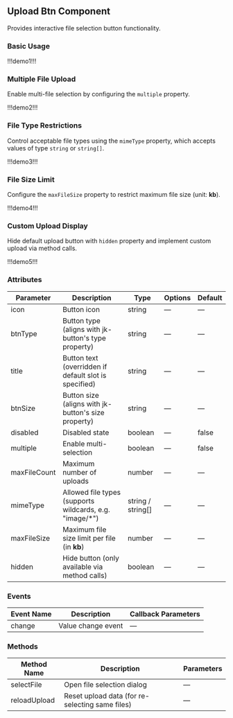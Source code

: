 ## Upload Btn Component  

Provides interactive file selection button functionality.

### Basic Usage

!!!demo1!!!

### Multiple File Upload  

Enable multi-file selection by configuring the `multiple` property.

!!!demo2!!!

### File Type Restrictions  

Control acceptable file types using the `mimeType` property, which accepts values of type `string` or `string[]`.

!!!demo3!!!

### File Size Limit  

Configure the `maxFileSize` property to restrict maximum file size (unit: **kb**).

!!!demo4!!!

### Custom Upload Display  

Hide default upload button with `hidden` property and implement custom upload via method calls.

!!!demo5!!!

### Attributes  

| Parameter    | Description                                             | Type               | Options | Default |
|-------------|--------------------------------------------------------|--------------------|---------|---------|
| icon        | Button icon                                             | string             | —       | —       |
| btnType     | Button type (aligns with jk-button's type property)    | string             | —       | —       |
| title       | Button text (overridden if default slot is specified)  | string             | —       | —       |
| btnSize     | Button size (aligns with jk-button's size property)    | string             | —       | —       |
| disabled    | Disabled state                                         | boolean            | —       | false   |
| multiple    | Enable multi-selection                                 | boolean            | —       | false   |
| maxFileCount| Maximum number of uploads                             | number             | —       | —       |
| mimeType    | Allowed file types (supports wildcards, e.g. "image/*")| string / string[]  | —       | —       |
| maxFileSize | Maximum file size limit per file (in **kb**)          | number             | —       | —       |
| hidden      | Hide button (only available via method calls)         | boolean            | —       | —       |

### Events  

| Event Name | Description          | Callback Parameters |
|-----------|----------------------|---------------------|
| change    | Value change event   | —                   |

### Methods  

| Method Name    | Description                                      | Parameters |
|---------------|--------------------------------------------------|------------|
| selectFile    | Open file selection dialog                      | —          |
| reloadUpload  | Reset upload data (for re-selecting same files) | —          |